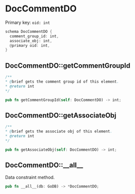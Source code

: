 # DocCommentDO

Primary key: `oid: int`

```rust
schema DocCommentDO {
  comment_group_id: int,
  associate_obj: int,
  @primary oid: int,
}
```
## DocCommentDO::getCommentGroupId

```java
/**
* @brief gets the comment group id of this element.
* @return int
*/
```
```rust
pub fn getCommentGroupId(self: DocCommentDO) -> int;
```
## DocCommentDO::getAssociateObj

```java
/**
* @brief gets the associate obj of this element.
* @return int
*/
```
```rust
pub fn getAssociateObj(self: DocCommentDO) -> int;
```
## DocCommentDO::\_\_all\_\_

Data constraint method.

```rust
pub fn __all__(db: GoDB) -> *DocCommentDO;
```
